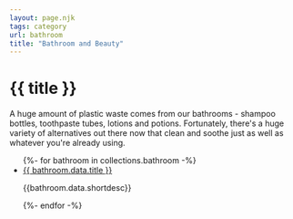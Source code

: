 ```yaml
---
layout: page.njk
tags: category
url: bathroom
title: "Bathroom and Beauty"
---
```



# {{ title }}

<p>A huge amount of plastic waste comes from our bathrooms - shampoo bottles, toothpaste tubes, lotions and potions. Fortunately, there's a huge variety of alternatives out there now that clean and soothe just as well as whatever you're already using.</p>
<ul class="sections">
{%- for bathroom in collections.bathroom -%}
  <li><a href="{{ bathroom.data.url }}">{{ bathroom.data.title }}</a>
  	<p>{{bathroom.data.shortdesc}}</p></li>
{%- endfor -%}
</ul>
